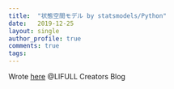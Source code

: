 ```yaml
---
title:  "状態空間モデル by statsmodels/Python"
date:   2019-12-25
layout: single
author_profile: true
comments: true
tags:
---
```


Wrote [here](https://www.lifull.blog/entry/2019/12/25/151030) @LIFULL Creators Blog

